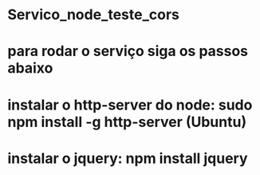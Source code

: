 # Servico_node_teste_cors
# para rodar o serviço siga os passos abaixo
# instalar o http-server do node: sudo npm install -g  http-server (Ubuntu)
# instalar o jquery: npm install jquery
